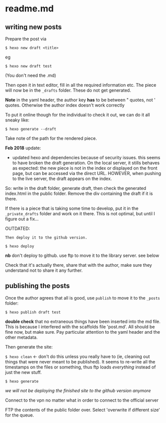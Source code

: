 # readme.md

## writing new posts

Prepare the post via

`$ hexo new draft <title>`

eg

`$ hexo new draft test`

(You don't need the .md)

Then open it in text editor, fill in all the required information etc. The piece will now be in the `_drafts` folder. These do not get generated.

**Note** in the yaml header, the author key **has** to be between " quotes, not ' quotes. Otherwise the author index doesn't work correctly

To put it online though for the individual to check it out, we can do it all sneaky like:

`$ hexo generate --draft`

Take note of the path for the rendered piece.

**Feb 2018** update:

- updated hexo and dependencies because of security issues. this seems to have broken the draft generation. On the local server, it stills behaves as expected: the new piece is not in the index or displayed on the front page, but can be accessed via the direct URL. HOWEVER, when pushing to the live server, the draft appears on the index.

So: write in the draft folder, generate draft, then check the generated index.html in the public folder. Remove the div containing the draft if it is there.

If there is a piece that is taking some time to develop, put it in the `_private_drafts` folder and work on it there. This is not optimal, but until I figure out a fix...

OUTDATED:
```
Then deploy it to the github version.

$ hexo deploy
```

**nb** don't deploy to github. use ftp to move it to the library server. see below

Check that it's actually there, share that with the author, make sure they understand not to share it any further.

## publishing the posts

Once the author agrees that all is good, use `publish` to move it to the `_posts` folder:

`$ hexo publish draft test`

**double check** that no extraneous things have been inserted into the md file. This is because I interfered with the scaffolds file 'post.md'. All should be fine now, but make sure. Pay particular attention to the yaml header and the other metadata.

Then generate the site:

`$ hexo clean` <- don't do this unless you really have to (ie, cleaning out things that were never meant to be published). It seems to re-write all the timestamps on the files or something, thus ftp loads *everything* instead of just the new stuff.

`$ hexo generate`

*we will not be deploying the finished site to the github version anymore*

Connect to the vpn no matter what in order to connect to the official server

FTP the contents of the public folder over. Select 'overwrite if different size' for the queue.
